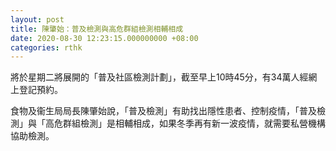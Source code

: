 ```yaml
---
layout: post
title: 陳肇始：普及檢測與高危群組檢測相輔相成
date: 2020-08-30 12:23:15.000000000 +08:00
categories: rthk
---
```


將於星期二將展開的「普及社區檢測計劃」，截至早上10時45分，有34萬人經網上登記預約。

食物及衞生局局長陳肇始說，「普及檢測」有助找出隱性患者、控制疫情，「普及檢測」與「高危群組檢測」是相輔相成，如果冬季再有新一波疫情，就需要私營機構協助檢測。　　
